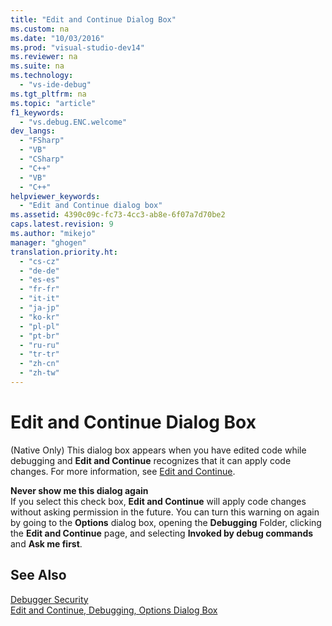 ```yaml
---
title: "Edit and Continue Dialog Box"
ms.custom: na
ms.date: "10/03/2016"
ms.prod: "visual-studio-dev14"
ms.reviewer: na
ms.suite: na
ms.technology: 
  - "vs-ide-debug"
ms.tgt_pltfrm: na
ms.topic: "article"
f1_keywords: 
  - "vs.debug.ENC.welcome"
dev_langs: 
  - "FSharp"
  - "VB"
  - "CSharp"
  - "C++"
  - "VB"
  - "C++"
helpviewer_keywords: 
  - "Edit and Continue dialog box"
ms.assetid: 4390c09c-fc73-4cc3-ab8e-6f07a7d70be2
caps.latest.revision: 9
ms.author: "mikejo"
manager: "ghogen"
translation.priority.ht: 
  - "cs-cz"
  - "de-de"
  - "es-es"
  - "fr-fr"
  - "it-it"
  - "ja-jp"
  - "ko-kr"
  - "pl-pl"
  - "pt-br"
  - "ru-ru"
  - "tr-tr"
  - "zh-cn"
  - "zh-tw"
---
```

# Edit and Continue Dialog Box
(Native Only) This dialog box appears when you have edited code while debugging and **Edit and Continue** recognizes that it can apply code changes. For more information, see [Edit and Continue](../VS_debugger/edit-and-continue.md).  
  
 **Never show me this dialog again**  
 If you select this check box, **Edit and Continue** will apply code changes without asking permission in the future. You can turn this warning on again by going to the **Options** dialog box, opening the **Debugging** Folder, clicking the **Edit and Continue** page, and selecting **Invoked by debug commands** and **Ask me first**.  
  
## See Also  
 [Debugger Security](../VS_debugger/debugger-security.md)   
 [Edit and Continue, Debugging, Options Dialog Box](../Topic/Edit%20and%20Continue,%20Debugging,%20Options%20Dialog%20Box.md)